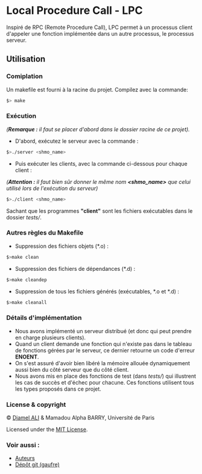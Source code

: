 # Local Procedure Call - LPC

Inspiré de RPC (Remote Procedure Call), LPC permet à un processus client d'appeler une fonction
implémentée dans un autre processus, le processus serveur.

## Utilisation

### Comiplation

Un makefile est fourni à la racine du projet. Compilez avec la commande:
```bash
$> make
```

### Exécution
_(**Remarque :** il faut se placer d'abord dans le dossier racine de ce projet)._

* D'abord, exécutez le serveur avec la commande :
```bash
$>./server <shmo_name>
```
* Puis exécuter les clients, avec la commande ci-dessous pour chaque client :

_(**Attention :** il faut bien sûr donner le même nom **<shmo_name>** que celui utilisé lors de l'exécution du serveur)_
```bash
$>./client <shmo_name>
```
Sachant que les programmes **"client"** sont les fichiers exécutables dans le dossier _tests/_.


### Autres règles du Makefile

* Suppression des fichiers objets (*.o) :
```bash
$>make clean
```
* Suppression des fichiers de dépendances (*.d) :
```bash
$>make cleandep
```
* Suppression de tous les fichiers générés (exécutables, *.o et *.d) :
```bash
$>make cleanall
```

### Détails d'implémentation
* Nous avons implémenté un serveur distribué (et donc qui peut prendre en charge plusieurs clients).
* Quand un client demande une fonction qui n'existe pas dans le tableau de fonctions gérées par le serveur,
ce dernier retourne un code d'erreur **ENOENT**.
* On s'est assuré d'avoir bien libéré la mémoire allouée dynamiquement aussi bien du côté serveur que du côté client.
* Nous avons mis en place des fonctions de test (dans _tests/_) qui illustrent les cas de succès et d'échec pour chacune.
Ces fonctions utilisent tous les types proposés dans ce projet.

### License & copyright
© [Djamel ALI](https://github.com/DjamelALI) & Mamadou Alpha BARRY, Université de Paris

Licensed under the [MIT License](LICENSE).

### Voir aussi :

- [Auteurs](AUTHORS.md)
- [Dépôt git (gaufre)](https://gaufre.informatique.univ-paris-diderot.fr/alid/prog-system-av-project)

